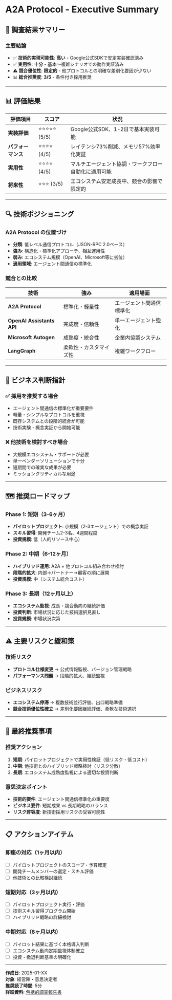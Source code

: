 # A2A Protocol - Executive Summary

## 🎯 調査結果サマリー

### 主要結論
- ✅ **技術的実現可能性**: **高い** - Google公式SDKで安定実装確認済み
- ✅ **実用性**: **十分** - 基本～複雑シナリオでの動作実証済み  
- ⚠️ **競合優位性**: **限定的** - 他プロトコルとの明確な差別化要因が少ない
- 📊 **総合推奨度**: **3/5** - 条件付き採用推奨

---

## 📊 評価結果

| 評価項目 | スコア | 状況 |
|----------|--------|------|
| **実装評価** | ⭐⭐⭐⭐⭐ (5/5) | Google公式SDK、1-2日で基本実装可能 |
| **パフォーマンス** | ⭐⭐⭐⭐ (4/5) | レイテンシ73%削減、メモリ57%効率化実証 |
| **実用性** | ⭐⭐⭐⭐ (4/5) | マルチエージェント協調・ワークフロー自動化に適用可能 |
| **将来性** | ⭐⭐⭐ (3/5) | エコシステム安定成長中、競合の影響で限定的 |

---

## 🔍 技術ポジショニング

### A2A Protocol の位置づけ
- **分類**: 低レベル通信プロトコル（JSON-RPC 2.0ベース）
- **強み**: 構造化・標準化アプローチ、相互運用性
- **弱み**: エコシステム規模（OpenAI、Microsoft等に劣位）
- **適用領域**: エージェント間通信の標準化

### 競合との比較
| 技術 | 強み | 適用場面 |
|------|------|----------|
| **A2A Protocol** | 標準化・軽量性 | エージェント間通信標準化 |
| **OpenAI Assistants API** | 完成度・信頼性 | 単一エージェント強化 |
| **Microsoft Autogen** | 成熟度・統合性 | 企業内協調システム |
| **LangGraph** | 柔軟性・カスタマイズ性 | 複雑ワークフロー |

---

## 💼 ビジネス判断指針

### ✅ 採用を推奨する場合
- エージェント間通信の標準化が重要要件
- 軽量・シンプルなプロトコルを重視  
- 既存システムとの段階的統合が可能
- 技術実験・概念実証から開始可能

### ❌ 他技術を検討すべき場合
- 大規模エコシステム・サポートが必要
- 単一ベンダーソリューションで十分
- 短期間での確実な成果が必要
- ミッションクリティカルな用途

---

## 🗺️ 推奨ロードマップ

### Phase 1: 短期（3-6ヶ月）
- **パイロットプロジェクト**: 小規模（2-3エージェント）での概念実証
- **スキル習得**: 開発チーム2-3名、4週間程度
- **投資規模**: 低（人的リソース中心）

### Phase 2: 中期（6-12ヶ月）  
- **ハイブリッド運用**: A2A + 他プロトコル組み合わせ検討
- **段階的拡大**: 内部→パートナー→顧客の順に展開
- **投資規模**: 中（システム統合コスト）

### Phase 3: 長期（12ヶ月以上）
- **エコシステム監視**: 成長・競合動向の継続評価
- **投資判断**: 市場状況に応じた技術選択見直し
- **投資規模**: 市場状況次第

---

## ⚠️ 主要リスクと緩和策

### 技術リスク
- **プロトコル仕様変更** → 公式情報監視、バージョン管理戦略
- **パフォーマンス問題** → 段階的拡大、継続監視

### ビジネスリスク  
- **エコシステム停滞** → 複数技術並行評価、出口戦略準備
- **競合技術優位性確立** → 差別化要因継続評価、柔軟な技術選択

---

## 🎯 最終推奨事項

### 推奨アクション
1. **短期**: パイロットプロジェクトで実用性検証（低リスク・低コスト）
2. **中期**: 他技術とのハイブリッド戦略検討（リスク分散）  
3. **長期**: エコシステム成熟度監視による適切な投資判断

### 意思決定ポイント
- **技術的要件**: エージェント間通信標準化の重要度
- **ビジネス要件**: 短期成果 vs 長期戦略のバランス
- **リスク許容度**: 新技術採用リスクの受容可能性

---

## 📋 アクションアイテム

### 即座の対応（1ヶ月以内）
- [ ] パイロットプロジェクトのスコープ・予算確定
- [ ] 開発チームメンバーの選定・スキル評価
- [ ] 他技術との比較検討継続

### 短期対応（3ヶ月以内）  
- [ ] パイロットプロジェクト実行・評価
- [ ] 技術スキル習得プログラム開始
- [ ] ハイブリッド戦略の詳細検討

### 中期対応（6ヶ月以内）
- [ ] パイロット結果に基づく本格導入判断
- [ ] エコシステム動向定期監視体制確立
- [ ] 投資・撤退判断基準の明確化

---

**作成日**: 2025-01-XX  
**対象**: 経営陣・意思決定者  
**推奨読了時間**: 5分  
**詳細資料**: [包括的調査報告書](./a2a_comprehensive_evaluation_report.md) 